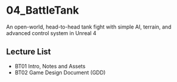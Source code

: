 # 04_BattleTank
An open-world, head-to-head tank fight with simple AI, terrain, and advanced control system in Unreal 4 


## Lecture List
* BT01 Intro, Notes and Assets
* BT02 Game Design Document (GDD)
